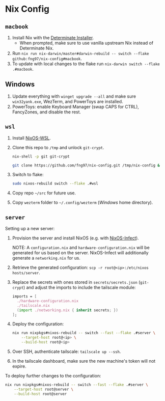 # Nix Config

## `macbook`

1. Install Nix with the
   [Determinate Installer](https://github.com/DeterminateSystems/nix-installer).
   - When prompted, make sure to use vanilla upstream Nix instead of Determinate Nix.
2. Run `nix run nix-darwin/master#darwin-rebuild -- switch --flake github:fng97/nix-config#macbook`.
3. To update with local changes to the flake run `nix-darwin switch --flake .#macbook`.

## Windows

1. Update everything with `winget upgrade --all` and make sure `win32yank.exe`, WezTerm, and
   PowerToys are installed.
2. PowerToys: enable Keyboard Manager (swap CAPS for CTRL), FancyZones, and disable the rest.

## `wsl`

1. Install [NixOS-WSL](https://github.com/nix-community/NixOS-WSL).
2. Clone this repo to `/tmp` and unlock `git-crypt`.

   ```bash
   nix-shell -p git git-crypt
   ```

   ```bash
   git clone https://github.com/fng97/nix-config.git /tmp/nix-config && cd /tmp/nix-config
   ```

3. Switch to flake:

   ```bash
   sudo nixos-rebuild switch --flake .#wsl
   ```

4. Copy repo `~/src` for future use.
5. Copy `wezterm` folder to `~/.config/wezterm` (_Windows_ home directory).

## `server`

Setting up a new server:

1. Provision the server and install NixOS (e.g. with
   [NixOS-Infect](https://github.com/elitak/nixos-infect)).

   NOTE: A `configuration.nix` and `hardware-configuration.nix` will be generated for us based on
   the server. NixOS-Infect will additionally generate a `networking.nix` for us.

2. Retrieve the generated configuration: `scp -r root@<ip>:/etc/nixos hosts/server`.
3. Replace the secrets with ones stored in `secrets/secrets.json` (`git-crypt`) and adjust the
   imports to include the tailscale module:

   ```nix
   imports = [
     ./hardware-configuration.nix
     ./tailscale.nix
     (import ./networking.nix { inherit secrets; })
   ];
   ```

4. Deploy the configuration:

   ```bash
   nix run nixpkgs#nixos-rebuild -- switch --fast --flake .#server \
       --target-host root@<ip> \
       --build-host root@<ip>
   ```

5. Over SSH, authenticate tailscale: `tailscale up --ssh`.
6. In the tailscale dashboard, make sure the new machine's token will not expire.

To deploy further changes to the configuration:

```bash
nix run nixpkgs#nixos-rebuild -- switch --fast --flake .#server \
    --target-host root@server \
    --build-host root@server
```
